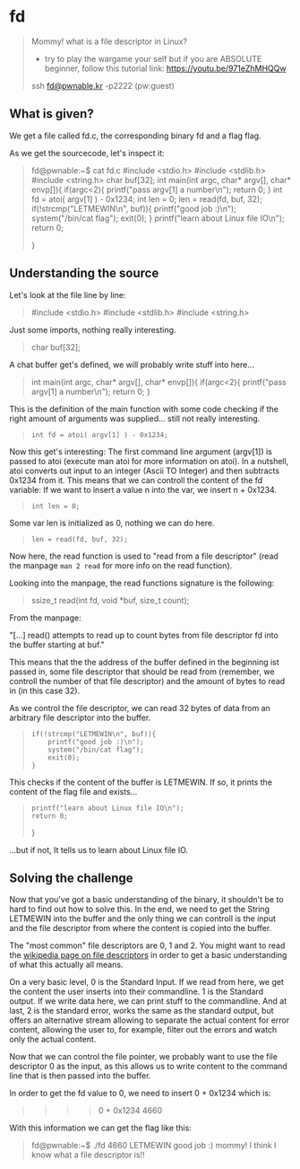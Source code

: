 # fd

> Mommy! what is a file descriptor in Linux?
> 
> * try to play the wargame your self but if you are ABSOLUTE beginner, follow this tutorial link:
> https://youtu.be/971eZhMHQQw
> 
> ssh fd@pwnable.kr -p2222 (pw:guest)

## What is given?

We get a file called fd.c, the corresponding binary fd and a flag flag.

As we get the sourcecode, let's inspect it:


> fd@pwnable:~$ cat fd.c
> #include <stdio.h>
> #include <stdlib.h>
> #include <string.h>
> char buf[32];
> int main(int argc, char* argv[], char* envp[]){
>     if(argc<2){
>         printf("pass argv[1] a number\n");
>         return 0;
>     }
>     int fd = atoi( argv[1] ) - 0x1234;
>     int len = 0;
>     len = read(fd, buf, 32);
>     if(!strcmp("LETMEWIN\n", buf)){
>         printf("good job :)\n");
>         system("/bin/cat flag");
>         exit(0);
>     }
>     printf("learn about Linux file IO\n");
>     return 0;
> 
> }


## Understanding the source

Let's look at the file line by line:


> #include <stdio.h>
> #include <stdlib.h>
> #include <string.h>


Just some imports, nothing really interesting.


> char buf[32];


A chat buffer get's defined, we will probably write stuff into here...


> int main(int argc, char* argv[], char* envp[]){
>     if(argc<2){
>         printf("pass argv[1] a number\n");
>         return 0;
>     }


This is the definition of the main function with some code checking if the right amount of arguments was supplied... still not really interesting.


>     int fd = atoi( argv[1] ) - 0x1234;


Now this get's interesting: The first command line argument (argv[1]) is passed to atoi (execute man atoi for more information on atoi). In a nutshell, atoi converts out input to an integer (Ascii TO Integer) and then subtracts 0x1234 from it. This means that we can controll the content of the fd variable: If we want to insert a value n into the var, we insert n + 0x1234.


>     int len = 0;


Some var len is initialized as 0, nothing we can do here.


>     len = read(fd, buf, 32);


Now here, the read function is used to "read from a file descriptor" (read the manpage `man 2 read` for more info on the read function).

Looking into the manpage, the read functions signature is the following:


> ssize_t read(int fd, void *buf, size_t count);


From the manpage:

"[...] read() attempts to read up to count bytes from file descriptor fd into the buffer starting at buf."

This means that the the address of the buffer defined in the beginning ist passed in, some file descriptor that should be read from (remember, we controll the number of that file descriptor) and the amount of bytes to read in (in this case 32).

As we control the file descriptor, we can read 32 bytes of data from an arbitrary file descriptor into the buffer.


>     if(!strcmp("LETMEWIN\n", buf)){
>         printf("good job :)\n");
>         system("/bin/cat flag");
>         exit(0);
>     }


This checks if the content of the buffer is LETMEWIN. If so, it prints the content of the flag file and exists...


>     printf("learn about Linux file IO\n");
>     return 0;
> 
> }


...but if not, It tells us to learn about Linux file IO.


## Solving the challenge

Now that you've got a basic understanding of the binary, it shouldn't be to hard to find out how to solve this. In the end, we need to get the String LETMEWIN into the buffer and the only thing we can controll is the input and the file descriptor from where the content is copied into the buffer.

The "most common" file descriptors are 0, 1 and 2. You might want to read the <a href="https://en.wikipedia.org/wiki/File_descriptor">wikipedia page on file descriptors</a> in order to get a basic understanding of what this actually all means.

On a very basic level, 0 is the Standard Input. If we read from here, we get the content the user inserts into their commandline. 1 is the Standard output. If we write data here, we can print stuff to the commandline. And at last, 2 is the standard error, works the same as the standard output, but offers an alternative stream allowing to separate the actual content for error content, allowing the user to, for example, filter out the errors and watch only the actual content.

Now that we can control the file pointer, we probably want to use the file descriptor 0 as the input, as this allows us to write content to the command line that is then passed into the buffer.

In order to get the fd value to 0, we need to insert 0 + 0x1234 which is:


> >>> 0 + 0x1234
> 4660


With this information we can get the flag like this:


> fd@pwnable:~$ ./fd 4660
> LETMEWIN
> good job :)
> mommy! I think I know what a file descriptor is!!